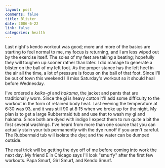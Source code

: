 ```yaml
--- 
layout: post
comments: false
title: Blister
date: 2006-6-22
link: false
categories: health
---
```

Last night's kendo workout was good; more and more of the basics are starting to feel normal to me, my focus is returning, and I am less wiped out by the exercise itself. The soles of my feet are taking a beating; hopefully they will toughen up sooner rather than later. I did manage to generate a blister on the ball of my left foot. As the proper stance has the left heel in the air all the time, a lot of pressure is focus on the ball of that foot. Since I'll be out of town this weekend I'll miss Saturday's workout so it should heal before Wednesday.

I've ordered a <em>keiko-gi</em> and <em>hakama</em>, the jacket and pants that are traditionally worn. Since the gi is heavy cotton it'll add some difficulty to the workout in the form of retained body heat. Last evening the temperature at 6:30 was 93, and it was still 90 at 8:15 when we broke up for the night. My plan is to get a large Rubbermaid tub and use that to wash my gi and hakama. Since both are dyed with indigo I expect them to run quite a bit the first several washings. I've heard from more than one source that you can actually stain your tub permanently with the dye runoff if you aren't careful. The Rubbermaid tub will isolate the dye; and the water can be dumped outside.

The real trick will be getting the dye off of me before coming into work the next day. My friend E in Chicago says I'll look "smurfy" after the first few workouts. Papa Smurf, Girl Smurf, and Kendo Smurf.
